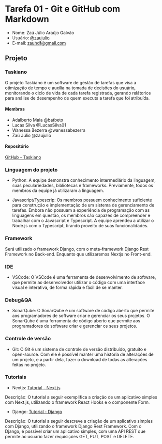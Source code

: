 # Tarefa 01 - Git e GitHub com Markdown

- Nome: Zaú Júlio Araújo Galvão
- Usuário: [@zaujulio](https://github.com/zaujulio)
- E-mail: zauhdf@gmail.com

## Projeto

### Taskiano

O projeto Taskiano é um software de gestão de tarefas que visa a otimização de tempo e auxilia na tomada de decisões do usuário, monitorando o ciclo de vida de cada tarefa registrada, gerando relátorios para análise de desempenho de quem executa a tarefa que foi atribuída.

#### Membros

- Adalberto Maia @batbeto
- Lucas Silva @LucasSilva01
- Wanessa Bezerra @wanessabezerra
- Zaú Júlio @zaujulio

#### Repositório

[GitHub - Taskiano](https://github.com/wanessabezerra/Taskiano)

### Linguagem do projeto

- Python: A equipe demonstra conhecimento intermediário da linguagem, suas peculariedades, bibliotecas e frameworks. Previamente, todos os membros da equipe já utilizaram a linguagem.

- Javascript/Typescrip: Os membros possuem conhecimento suficiente para construção e implementação de um sistema de gerenciamento de tarefas. Embora não possuam a experiência de programação com as linguagens em questão, os membros são capazes de compreender e trabalhar com o Javascript e Typescript. A equipe aprendeu a utilizar o Node.js com o Typescript, tirando proveito de suas funcionalidades.

### Framework

Será utilizado o framework Django, com o meta-framework Django Rest Framework no Back-end. Enquanto que utilizaremos Nextjs no Front-end.

### IDE

- VSCode: O VSCode é uma ferramenta de desenvolvimento de software, que permite ao desenvolvedor utilizar o código com uma interface visual e interativa, de forma rápida e fácil de se manter.

### Debug&QA

- SonarQube: O SonarQube é um software de código aberto que permite aos programadores de software criar e gerenciar os seus projetos. O SonarQube é uma ferramenta de código aberto que permite aos programadores de software criar e gerenciar os seus projetos.

### Controle de versão

- Git: O Git é um sistema de controle de versão distribuído, gratuito e open-source. Com ele é possível manter uma história de alterações de um projeto, e a partir dela, fazer o download de todas as alterações feitas no projeto.

### Tutoriais

- Nextjs: [Tutorial - Next.js](https://jasonwatmore.com/post/2021/04/20/next-js-10-crud-example-with-react-hook-form)

Descrição: O tutorial a seguir exemplifica a criação de um aplicativo simples com Next.js, utilizando o framework React Hooks e o componente Form.

- Django: [Tutorial - Django](https://dev.to/balt1794/django-rest-api-crud-tutorial-2894)

Descrição: O tutorial a seguir descreve a criação de um aplicativo simples com Django, utilizando o framework Django Rest Framework. Com o Django, é possível criar um aplicativo simples, com uma API REST que permite ao usuário fazer requisições GET, PUT, POST e DELETE.

